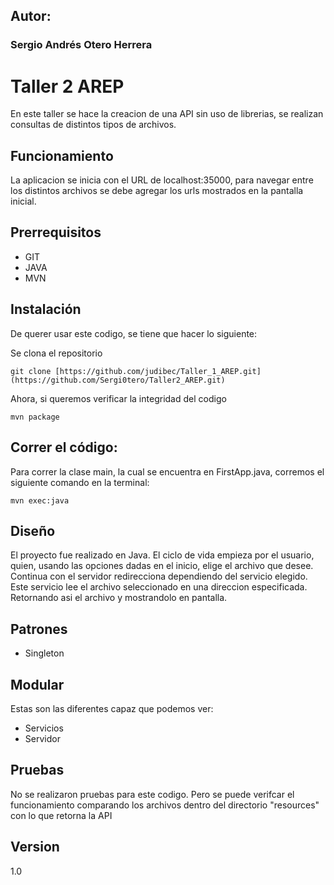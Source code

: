 ## Autor:
### Sergio Andrés Otero Herrera

# Taller 2 AREP
En este taller se hace la creacion de una API sin uso de librerias, se realizan consultas de distintos tipos de archivos.

## Funcionamiento
La aplicacion se inicia con el URL de localhost:35000, para navegar entre los distintos archivos se debe agregar los urls mostrados en la pantalla inicial.

## Prerrequisitos
- GIT
- JAVA
- MVN

## Instalación
De querer usar este codigo, se tiene que hacer lo siguiente:

Se clona el repositorio

```
git clone [https://github.com/judibec/Taller_1_AREP.git](https://github.com/Sergi0tero/Taller2_AREP.git)
```

Ahora, si queremos verificar la integridad del codigo

```
mvn package
```
## Correr el código:
Para correr la clase main, la cual se encuentra en FirstApp.java, corremos el siguiente comando en la terminal:

```
mvn exec:java
```

## Diseño
El proyecto fue realizado en Java. El ciclo de vida empieza por el usuario, quien, usando las opciones dadas en el inicio, elige el archivo que desee. Continua con el servidor redirecciona dependiendo del servicio elegido.
Este servicio lee el archivo seleccionado en una direccion especificada. Retornando asi el archivo y mostrandolo en pantalla.

## Patrones
- Singleton

## Modular
Estas son las diferentes capaz que podemos ver:
- Servicios
- Servidor

## Pruebas
No se realizaron pruebas para este codigo. Pero se puede verifcar el funcionamiento comparando los archivos dentro del directorio "resources" con lo que retorna la API

## Version
1.0
